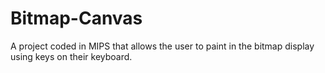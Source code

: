 # Bitmap-Canvas
A project coded in MIPS that allows the user to paint in the bitmap display using keys on their keyboard.
